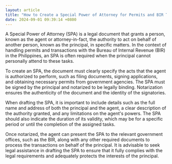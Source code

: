 ```yaml
---
layout: article
title: "How to Create a Special Power of Attorney for Permits and BIR Transactions"
date: 2024-09-01 09:39:14 +0800
---
```


<p>A Special Power of Attorney (SPA) is a legal document that grants a person, known as the agent or attorney-in-fact, the authority to act on behalf of another person, known as the principal, in specific matters. In the context of handling permits and transactions with the Bureau of Internal Revenue (BIR) in the Philippines, an SPA is often required when the principal cannot personally attend to these tasks.</p><p>To create an SPA, the document must clearly specify the acts that the agent is authorized to perform, such as filing documents, signing applications, and obtaining necessary permits from government agencies. The SPA must be signed by the principal and notarized to be legally binding. Notarization ensures the authenticity of the document and the identity of the signatories.</p><p>When drafting the SPA, it is important to include details such as the full name and address of both the principal and the agent, a clear description of the authority granted, and any limitations on the agent's powers. The SPA should also indicate the duration of its validity, which may be for a specific period or until the completion of the assigned tasks.</p><p>Once notarized, the agent can present the SPA to the relevant government offices, such as the BIR, along with any other required documents to process the transactions on behalf of the principal. It is advisable to seek legal assistance in drafting the SPA to ensure that it fully complies with the legal requirements and adequately protects the interests of the principal.</p>